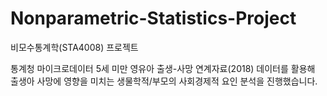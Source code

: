 # Nonparametric-Statistics-Project
비모수통계학(STA4008) 프로젝트

통계청 마이크로데이터 5세 미만 영유아 출생-사망 연계자료(2018) 데이터를 활용해 출생아 사망에 영향을 미치는 생물학적/부모의 사회경제적 요인 분석을 진행했습니다.
